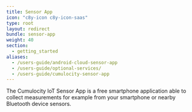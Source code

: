 ```yaml
---
title: Sensor App
icon: "c8y-icon c8y-icon-saas"
type: root
layout: redirect
bundle: sensor-app
weight: 40
section:
  - getting_started
aliases:
  - /users-guide/android-cloud-sensor-app
  - /users-guide/optional-services/
  - /users-guide/cumulocity-sensor-app
---
```


The Cumulocity IoT Sensor App is a free smartphone application able to collect measurements for example from your smartphone or nearby Bluetooth device sensors.
